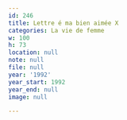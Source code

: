 ```yaml
---
id: 246
title: Lettre é ma bien aimée X
categories: La vie de femme
w: 100
h: 73
location: null
note: null
file: null
year: '1992'
year_start: 1992
year_end: null
image: null

---
```

